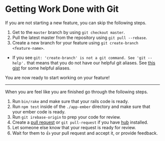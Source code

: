 # Getting Work Done with Git

If you are not starting a new feature, you can skip the following steps.

1. Get to the `master` branch by using `git checkout master`.
2. Pull the latest master from the repository using `git pull --rebase`.
3. Create a new branch for your feature using `git create-branch <feature-name>`.
  - If you see `git: 'create-branch' is not a git command. See 'git --help'.` that means that you do not have our helpful git aliases. See [this gist](https://gist.github.com/jweakley/8abe7e42517ffa2b04f4) for some helpful aliases.

You are now ready to start working on your feature!

***

When you are feel like you are finished go through the following steps.

1. Run `bin/rake` and make sure that your rails code is ready.
2. Run `npm test` inside of the `./app-ember` directory and make sure that your ember code is ready.
3. Run `git irebase-origin` to prep your code for review.
4. Create a [pull request](https://help.github.com/articles/using-pull-requests/) or `git pull-request` if you have [hub](https://github.com/github/hub) installed.
5. Let someone else know that your request is ready for review.
6. Wait for them to :+1: your pull request and accept it, or provide feedback.
